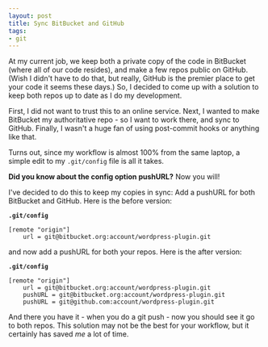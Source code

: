 ```yaml
---
layout: post
title: Sync BitBucket and GitHub
tags:
- git
---
```

At my current job, we keep both a private copy of the code in BitBucket (where all of our code resides), and make a few repos public on GitHub.  (Wish I didn't have to do that, but really, GitHub is the premier place to get your code it seems these days.)  So, I decided to come up with a solution to keep both repos up to date as I do my development.

First, I did not want to trust this to an online service.  Next, I wanted to make BitBucket my authoritative repo - so I want to work there, and sync to GitHub.  Finally, I wasn't a huge fan of using post-commit hooks or anything like that.

Turns out, since my workflow is almost 100% from the same laptop, a simple edit to my `.git/config` file is all it takes.  

**Did you know about the config option pushURL?** Now you will!

I've decided to do this to keep my copies in sync: Add a pushURL for both BitBucket and GitHub.  Here is the before version:

**`.git/config`**
```
[remote "origin"]
    url = git@bitbucket.org:account/wordpress-plugin.git
```
        
and now add a pushURL for both your repos.  Here is the after version:

**`.git/config`**
```
[remote "origin"]
    url = git@bitbucket.org:account/wordpress-plugin.git
    pushURL = git@bitbucket.org:account/wordpress-plugin.git
    pushURL = git@github.com:account/wordpress-plugin.git
```
        
And there you have it - when you do a git push - now you should see it go to both repos.  This solution may not be the best for your workflow, but it certainly has saved *me* a lot of time.